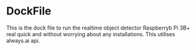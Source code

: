 # DockFile

This is the  dock file to run the realtime object detector Raspberryb Pi 3B+ real quick and without worrying about any installations.
This utilises always.ai api.
